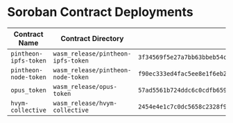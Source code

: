 # Soroban Contract Deployments

| Contract Name | Contract Directory | Wasm Hash | Contract ID |
|--------------|-------------------|--------------------------------------------------------------|----------------------------------------------------------|
| `pintheon-ipfs-token` | `wasm_release/pintheon-ipfs-token` | `3f34569f5e27a7bb63bbeb54c40ae51d43246422693a8fc15e02583d7364d4b5` | `None` |
| `pintheon-node-token` | `wasm_release/pintheon-node-token` | `f90ec333ed4fac5ee8e1f6eb27c25c168779b12f2e0f0ae4164c8a15bd6e7ffd` | `None` |
| `opus_token` | `wasm_release/opus-token` | `57ad5561b724ddc6c0cdfb65958df6b7755cb4961e9394970ba116bb5b13656b` | `CCMIWIADANLRCOLQF2EA6BIR7L4OIXH3KEKXVRYT45YSM2GATRPTNI7Z` |
| `hvym-collective` | `wasm_release/hvym-collective` | `2454e4e1c7c0dc5658c2328f99aeff19e556a34c370a0e471f6749d62ddcde60` | `CB22ZG5B7MMW63RXNEOPLLUVIQBDMT5NK6BZ4FIF7634GK3K52LYO3OL` |

